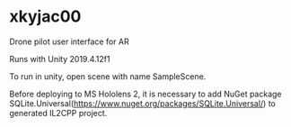 # xkyjac00
Drone pilot user interface for AR

Runs with Unity 2019.4.12f1

To run in unity, open scene with name SampleScene.

Before deploying to MS Hololens 2, it is necessary to add NuGet package SQLite.Universal(https://www.nuget.org/packages/SQLite.Universal/) to generated IL2CPP project.
